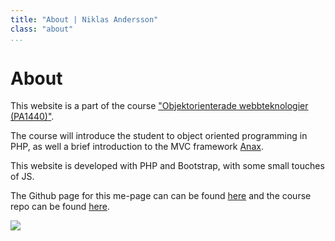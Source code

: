 ```yaml
---
title: "About | Niklas Andersson"
class: "about"
...
```


<div class="about" markdown=1>

About
=========================

This website is a part of the course ["Objektorienterade webbteknologier (PA1440)"](https://dbwebb.se/kurser/oophp-v4).

The course will introduce the student to object oriented programming in PHP, as well a brief introduction to the MVC framework [Anax](https://github.com/canax).

This website is developed with PHP and Bootstrap, with some small touches of JS.

The Github page for this me-page can can be found [here](https://github.com/AuroraBTH/oophp-me) and the course repo can be found [here](https://github.com/dbwebb-se/oophp).

<div class="d-flex justify-content-around py-4">
    <img src="https://getbootstrap.com/assets/img/bootstrap-stack.png">
    <i class="fab fa-js fa-10x"></i>
    <i class="fab fa-php fa-10x"></i>
</div>

</div>
